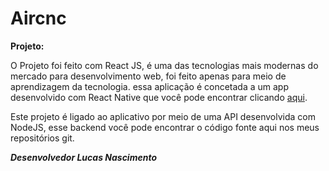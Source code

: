 # Aircnc

__Projeto:__  

O Projeto foi feito com React JS, é uma das tecnologias mais modernas do mercado para desenvolvimento web, foi feito apenas para meio de aprendizagem da tecnologia. essa aplicação é concetada a um app desenvolvido com React Native que você pode encontrar clicando <a href="#">aqui</a>.

Este projeto é ligado ao aplicativo por meio de uma API desenvolvida com NodeJS, esse backend você pode encontrar o código fonte aqui nos meus repositórios git.

___Desenvolvedor Lucas Nascimento___
